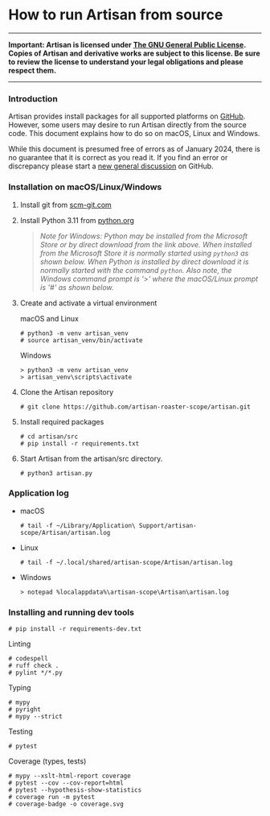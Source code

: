 # How to run Artisan from source

____
**Important: Artisan is licensed under [The GNU General Public License](https://www.gnu.org/licenses/gpl-3.0.html).  Copies of Artisan and derivative works are subject to this license.  Be sure to review the license to understand your legal obligations and please respect them.**  
____

### Introduction

Artisan provides install packages for all supported platforms on [GitHub](https://github.com/artisan-roaster-scope/artisan/releases).  However, some users may desire to run Artisan directly from the source code.  This document explains how to do so on macOS, Linux and Windows. 

While this document is presumed free of errors as of January 2024, there is no guarantee that it is correct as you read it.  If you find an error or discrepancy please start a [new general discussion](https://github.com/artisan-roaster-scope/artisan/discussions/new?category=general) on GitHub.


### Installation on macOS/Linux/Windows

1. Install git from [scm-git.com](https://git-scm.com/downloads)

2. Install Python 3.11 from [python.org](https://www.python.org/)

   >*Note for Windows: Python may be installed from the Microsoft Store or by direct download from the link above.  When installed from the Microsoft Store it is normally started using `python3` as shown below.  When Python is installed by direct download it is normally started with the command `python`. Also note, the Windows command prompt is '>' where the macOS/Linux prompt is '#' as shown below.*


3. Create and activate a virtual environment

    macOS and Linux
    ```
    # python3 -m venv artisan_venv
    # source artisan_venv/bin/activate
    ```

    Windows
    ```
    > python3 -m venv artisan_venv
    > artisan_venv\scripts\activate
    ```

4. Clone the Artisan repository

    ```
    # git clone https://github.com/artisan-roaster-scope/artisan.git
    ```

5. Install required packages

    ```
    # cd artisan/src
    # pip install -r requirements.txt
    ```

[comment]: # (Removing this section for now.  To restore delete each comment line and one blank line immediately above it.)

[comment]: # (6. Build derived artifacts)


[comment]: # (    macOS/Linux)

[comment]: # (    ```)

[comment]: # (    # ./build-derived.sh)

[comment]: # (    ```)

[comment]: # (    Windows)


[comment]: # (    ```)

[comment]: # (    > build-derived-win.bat)

[comment]: # (    ```)

[comment]: # (When restoring change the nu,ber below to '7')

6. Start Artisan from the artisan/src directory. 

   ```
   # python3 artisan.py
   ```

### Application log

- macOS

   ```
   # tail -f ~/Library/Application\ Support/artisan-scope/Artisan/artisan.log
   ```

- Linux

   ```
   # tail -f ~/.local/shared/artisan-scope/Artisan/artisan.log
   ```
 - Windows

   ```
   > notepad %localappdata%\artisan-scope\Artisan\artisan.log
   ```


### Installing and running dev tools

```
# pip install -r requirements-dev.txt
```

Linting


```
# codespell
# ruff check .
# pylint */*.py
```

Typing

```
# mypy
# pyright
# mypy --strict
```

Testing


```
# pytest
```

Coverage (types, tests)

```
# mypy --xslt-html-report coverage
# pytest --cov --cov-report=html
# pytest --hypothesis-show-statistics
# coverage run -m pytest
# coverage-badge -o coverage.svg
```


